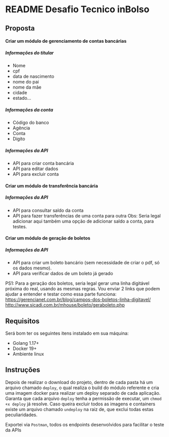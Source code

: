 # README Desafio Tecnico inBolso

## Proposta

#### Criar um módulo de gerenciamento de contas bancárias

##### Informações do titular
 - Nome
 - cpf
 - data de nascimento
 - nome do pai
 - nome da mãe
 - cidade
 - estado...

##### Informações da conta
 - Código do banco
 - Agência
 - Conta
 - Dígito

##### Informações da API
- API para criar conta bancária
- API para editar dados
- API para excluir conta

#### Criar um módulo de transferência bancária


##### Informações da API
- API para consultar saldo da conta
- API para fazer transferências de uma conta para outra
Obs: Seria legal adicionar aqui também uma opção de adicionar saldo a conta, para testes.

#### Criar um módulo de geração de boletos

##### Informações da API
- API para criar um boleto bancário (sem necessidade de criar o pdf, só os dados mesmo).
- API para verificar dados de um boleto já gerado

PS1:
Para a geração dos boletos, seria legal gerar uma linha digitável próxima do real, usando as mesmas regras. Vou enviar 2 links que podem ajudar a entender e testar como essa parte funciona:
https://gerencianet.com.br/blog/campos-dos-boletos-linha-digitavel/
http://www.sicadi.com.br/mhouse/boleto/geraboleto.php

## Requisitos
Será bom ter os seguintes itens instalado em sua máquina:

- Golang 1.17+
- Docker 19+
- Ambiente linux

## Instruções
Depois de realizar o download do projeto, dentro de cada pasta há um arquivo chamado `deploy`, o qual realiza o build do módulo referente e cria uma imagem docker
para realizar um deploy separado de cada aplicação.
Garanta que cada arquivo `deploy` tenha a permissão de executar, um `chmod +x deploy` já resolve.
Caso queira excluir todos as imagens e containers existe um arquivo chamado `undeploy` na raiz de, que exclui todas estas peculiaridades.

Exportei via `Postman`, todos os endpoints desenvolvidos para facilitar o teste da APIs